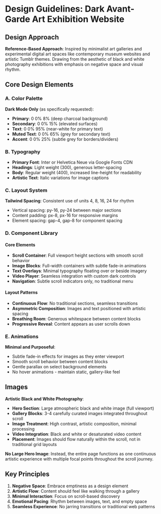 # Design Guidelines: Dark Avant-Garde Art Exhibition Website

## Design Approach
**Reference-Based Approach**: Inspired by minimalist art galleries and experimental digital art spaces like contemporary museum websites and artistic Tumblr themes. Drawing from the aesthetic of black and white photography exhibitions with emphasis on negative space and visual rhythm.

## Core Design Elements

### A. Color Palette
**Dark Mode Only** (as specifically requested):
- **Primary**: 0 0% 8% (deep charcoal background)
- **Secondary**: 0 0% 15% (elevated surfaces)
- **Text**: 0 0% 95% (near-white for primary text)
- **Muted Text**: 0 0% 65% (grey for secondary text)
- **Accent**: 0 0% 25% (subtle grey for borders/dividers)

### B. Typography
- **Primary Font**: Inter or Helvetica Neue via Google Fonts CDN
- **Headings**: Light weight (300), generous letter-spacing
- **Body**: Regular weight (400), increased line-height for readability
- **Artistic Text**: Italic variations for image captions

### C. Layout System
**Tailwind Spacing**: Consistent use of units 4, 8, 16, 24 for rhythm
- Vertical spacing: py-16, py-24 between major sections
- Content padding: px-8, px-16 for responsive margins
- Element spacing: gap-4, gap-8 for component spacing

### D. Component Library

#### Core Elements
- **Scroll Container**: Full viewport height sections with smooth scroll behavior
- **Image Blocks**: Full-width containers with subtle fade-in animations
- **Text Overlays**: Minimal typography floating over or beside imagery
- **Video Player**: Seamless integration with custom dark controls
- **Navigation**: Subtle scroll indicators only, no traditional menu

#### Layout Patterns
- **Continuous Flow**: No traditional sections, seamless transitions
- **Asymmetric Composition**: Images and text positioned with artistic spacing
- **Breathing Room**: Generous whitespace between content blocks
- **Progressive Reveal**: Content appears as user scrolls down

### E. Animations
**Minimal and Purposeful**:
- Subtle fade-in effects for images as they enter viewport
- Smooth scroll behavior between content blocks
- Gentle parallax on select background elements
- No hover animations - maintain static, gallery-like feel

## Images
**Artistic Black and White Photography**:
- **Hero Section**: Large atmospheric black and white image (full viewport)
- **Gallery Blocks**: 3-4 carefully curated images integrated throughout scroll
- **Image Treatment**: High contrast, artistic composition, minimal processing
- **Video Integration**: Black and white or desaturated video content
- **Placement**: Images should flow naturally within the scroll, not in traditional grid layouts

**No Large Hero Image**: Instead, the entire page functions as one continuous artistic experience with multiple focal points throughout the scroll journey.

## Key Principles
1. **Negative Space**: Embrace emptiness as a design element
2. **Artistic Flow**: Content should feel like walking through a gallery
3. **Minimal Interaction**: Focus on scroll-based discovery
4. **Emotional Pacing**: Rhythm between images, text, and empty space
5. **Seamless Experience**: No jarring transitions or traditional web patterns